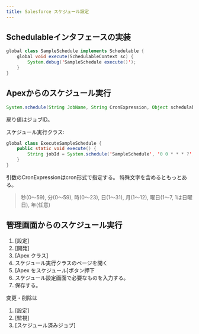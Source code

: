 ```yaml
---
title: Salesforce スケジュール設定
---
```


## Schedulableインタフェースの実装

``` java
global class SampleSchedule implements Schedulable {
	global void execute(SchedulableContext sc) {
		System.debug('SampleSchedule execute()');
	}
}
```

## Apexからのスケジュール実行

``` java
System.schedule(String JobName, String CronExpression, Object schedulable_class)
```
戻り値はジョブID。

スケジュール実行クラス:

``` java
global class ExecuteSampleSchedule {
	public static void execute() {
		String jobId = System.schedule('SampleSchedule', '0 0 * * * ?', new SampleSchedule());
	}
}
```
引数のCronExpressionはcron形式で指定する。
特殊文字を含めるともっとある。
> 秒(0～59), 分(0～59), 時(0～23), 日(1～31), 月(1～12), 曜日(1～7, 1は日曜日), 年(任意)


## 管理画面からのスケジュール実行
1. [設定]
1. [開発]
1. [Apex クラス]
1. スケジュール実行クラスのページを開く
1. [Apex をスケジュール]ボタン押下
1. スケジュール設定画面で必要なものを入力する。
1. 保存する。

変更・削除は
1. [設定]
1. [監視]
1. [スケジュール済みジョブ]

